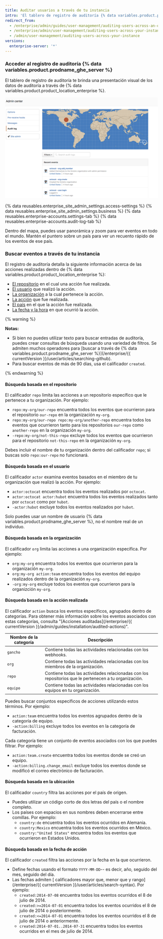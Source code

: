 ```yaml
---
title: Auditar usuarios a través de tu instancia
intro: 'El tablero de registro de auditoría {% data variables.product.prodname_ghe_server %} le muestra a los administradores del sitio las acciones realizadas por todos los usuarios y organizaciones a través de {% data variables.product.product_location_enterprise %} dentro de los últimos 90 días. Incluye detalles como quién realizó la acción, de qué acción se trata y cuándo se realizó.'
redirect_from:
  - /enterprise/admin/guides/user-management/auditing-users-across-an-organization/
  - /enterprise/admin/user-management/auditing-users-across-your-instance
  - /admin/user-management/auditing-users-across-your-instance
versions:
  enterprise-server: '*'
---
```

### Acceder al registro de auditoría {% data variables.product.prodname_ghe_server %}

El tablero de registro de auditoría te brinda una presentación visual de los datos de auditoría a través de {% data variables.product.product_location_enterprise %}.

![Tablero de registro de auditoría en toda la instancia](/assets/images/enterprise/site-admin-settings/audit-log-dashboard-admin-center.png)

{% data reusables.enterprise_site_admin_settings.access-settings %}
{% data reusables.enterprise_site_admin_settings.business %}
{% data reusables.enterprise-accounts.settings-tab %}
{% data reusables.enterprise-accounts.audit-log-tab %}

Dentro del mapa, puedes usar panorámica y zoom para ver eventos en todo el mundo. Mantén el puntero sobre un país para ver un recuento rápido de los eventos de ese país.

### Buscar eventos a través de tu instancia

El registro de auditoría detalla la siguiente información acerca de las acciones realizadas dentro de {% data variables.product.product_location_enterprise %}:

* [El repositorio](#search-based-on-the-repository) en el cual una acción fue realizada.
* [El usuario](#search-based-on-the-user) que realizó la acción.
* [La organización](#search-based-on-the-organization) a la cual pertenece la acción.
* [La acción](#search-based-on-the-action-performed) que fue realizada.
* [El país](#search-based-on-the-location) en el que la acción fue realizada.
* [La fecha y la hora](#search-based-on-the-time-of-action) en que ocurrió la acción.

{% warning %}

**Notas:**

- Si bien no puedes utilizar texto para buscar entradas de auditoría, puedes crear consultas de búsqueda usando una variedad de filtros. Se admiten muchos operadores para [buscar a través de {% data variables.product.prodname_ghe_server %}](/enterprise/{{ currentVersion }}/user/articles/searching-github).
- Para buscar eventos de más de 90 días, usa el calificador `created`.

{% endwarning %}

#### Búsqueda basada en el repositorio

El calificador `repo` limita las acciones a un repositorio específico que le pertenece a tu organización. Por ejemplo:

* `repo:my-org/our-repo` encuentra todos los eventos que ocurrieron para el repositorio `our-repo` en la organización `my-org`.
* `repo:my-org/our-repo repo:my-org/another-repo` encuentra todos los eventos que ocurrieron tanto para los repositorios `our-repo` como `another-repo` en la organización `my-org`.
* `-repo:my-org/not-this-repo` excluye todos los eventos que ocurrieron para el repositorio `not-this-repo` en la organización `my-org`.

Debes incluir el nombre de tu organización dentro del calificador `repo`; si buscas solo `repo:our-repo` no funcionará.

#### Búsqueda basada en el usuario

El calificador `actor` examina eventos basados en el miembro de tu organización que realizó la acción. Por ejemplo:

* `actor:octocat` encuentra todos los eventos realizados por `octocat`.
* `actor:octocat actor:hubot` encuentra todos los eventos realizados tanto por `octocat` como por `hubot`.
* `-actor:hubot` excluye todos los eventos realizados por `hubot`.

Solo puedes usar un nombre de usuario {% data variables.product.prodname_ghe_server %}, no el nombre real de un individuo.

#### Búsqueda basada en la organización

El calificador `org` limita las acciones a una organización específica. Por ejemplo:

* `org:my-org` encuentra todos los eventos que ocurrieron para la organización `my-org`.
* `org:my-org action:team` encuentra todos los eventos del equipo realizados dentro de la organización `my-org`.
* `-org:my-org` excluye todos los eventos que ocurrieron para la organizción `my-org`.

#### Búsqueda basada en la acción realizada

El calificador `action` busca los eventos específicos, agrupados dentro de categorías. Para obtener más información sobre los eventos asociados con estas categorías, consulta "[Acciones auditadas](/enterprise/{{ currentVersion }}/admin/guides/installation/audited-actions)".

| Nombre de la categoría | Descripción                                                                                           |
| ---------------------- | ----------------------------------------------------------------------------------------------------- |
| `gancho`               | Contiene todas las actividades relacionadas con los webhooks.                                         |
| `org`                  | Contiene todas las actividades relacionadas con los miembros de la organización.                      |
| `repo`                 | Contiene todas las actividades relacionadas con los repositorios que le pertenecen a tu organización. |
| `equipo`               | Contiene todas las actividades relacionadas con los equipos en tu organización.                       |

Puedes buscar conjuntos específicos de acciones utilizando estos términos. Por ejemplo:

* `action:team` encuentra todos los eventos agrupados dentro de la categoría de equipo.
* `-action:billing` excluye todos los eventos en la categoría de facturación.

Cada categoría tiene un conjunto de eventos asociados con los que puedes filtrar. Por ejemplo:

* `action:team.create` encuentra todos los eventos donde se creó un equipo.
* `-action:billing.change_email` excluye todos los eventos donde se modificó el correo electrónico de facturación.

#### Búsqueda basada en la ubicación

El calificador `country` filtra las acciones por el país de origen.
- Puedes utilizar un código corto de dos letras del país o el nombre completo.
- Los países con espacios en sus nombres deben encerrarse entre comillas. Por ejemplo:
  * `country:de` encuentra todos los eventos ocurridos en Alemania.
  * `country:Mexico` encuentra todos los eventos ocurridos en México.
  * `country:"United States"` encuentra todos los eventos que ocurrieron en Estados Unidos.

#### Búsqueda basada en la fecha de acción

El calificador `created` filtra las acciones por la fecha en la que ocurrieron.
- Define fechas usando el formato `YYYY-MM-DD`-- es decir, año, seguido del mes, seguido del día.
- Las fechas admiten [ calificadores mayor que, menor que y rango](/enterprise/{{ currentVersion }}/user/articles/search-syntax). Por ejemplo:
  * `created:2014-07-08` encuentra todos los eventos ocurridos el 8 de julio de 2014.
  * `created:>=2014-07-01` encuentra todos los eventos ocurridos el 8 de julio de 2014 o posteriormente.
  * `created:<=2014-07-01` encuentra todos los eventos ocurridos el 8 de julio de 2014 o anteriormente.
  * `created:2014-07-01..2014-07-31` encuentra todos los eventos ocurridos en el mes de julio de 2014.
